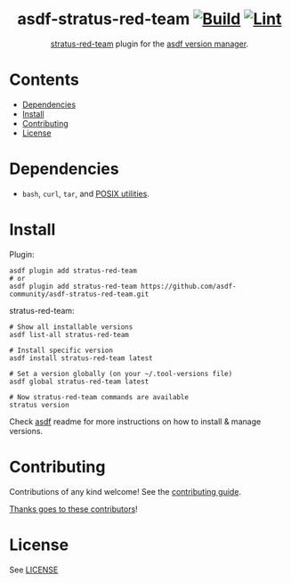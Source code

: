 <div align="center">

# asdf-stratus-red-team [![Build](https://github.com/asdf-community/asdf-stratus-red-team/actions/workflows/build.yml/badge.svg)](https://github.com/asdf-community/asdf-stratus-red-team/actions/workflows/build.yml) [![Lint](https://github.com/asdf-community/asdf-stratus-red-team/actions/workflows/lint.yml/badge.svg)](https://github.com/asdf-community/asdf-stratus-red-team/actions/workflows/lint.yml)

[stratus-red-team](https://stratus-red-team.cloud/) plugin for the [asdf version manager](https://asdf-vm.com).

</div>

# Contents

- [Dependencies](#dependencies)
- [Install](#install)
- [Contributing](#contributing)
- [License](#license)

# Dependencies

- `bash`, `curl`, `tar`, and [POSIX utilities](https://pubs.opengroup.org/onlinepubs/9699919799/idx/utilities.html).

# Install

Plugin:

```shell
asdf plugin add stratus-red-team
# or
asdf plugin add stratus-red-team https://github.com/asdf-community/asdf-stratus-red-team.git
```

stratus-red-team:

```shell
# Show all installable versions
asdf list-all stratus-red-team

# Install specific version
asdf install stratus-red-team latest

# Set a version globally (on your ~/.tool-versions file)
asdf global stratus-red-team latest

# Now stratus-red-team commands are available
stratus version
```

Check [asdf](https://github.com/asdf-vm/asdf) readme for more instructions on how to
install & manage versions.

# Contributing

Contributions of any kind welcome! See the [contributing guide](contributing.md).

[Thanks goes to these contributors](https://github.com/asdf-community/asdf-stratus-red-team/graphs/contributors)!

# License

See [LICENSE](LICENSE)
